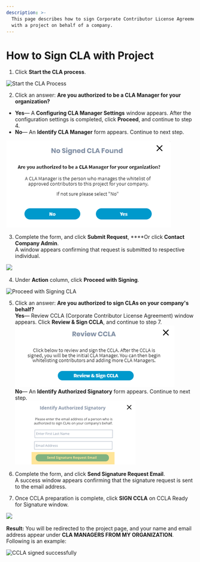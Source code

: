 ```yaml
---
description: >-
  This page describes how to sign Corporate Contributor License Agreement (CCLA)
  with a project on behalf of a company.
---
```


# How to Sign CLA with Project

1. Click **Start the CLA process**.

![Start the CLA Process](../../../../.gitbook/assets/start-cla-process.png)

2. Click an answer: **Are you authorized to be a CLA Manager for your organization?**

* **Yes**— A **Configuring CLA Manager Settings** window appears. After the configuration settings is completed, click **Proceed**, and continue to step 4.
* **No**— An **Identify CLA Manager** form appears. Continue to next step.

![company has not signed cla](../../../../.gitbook/assets/company-has-not-signed-cla%20%281%29.png)

3. Complete the form, and click **Submit Request**, ****Or click **Contact Company Admin**.  
A window appears confirming that request is submitted to respective individual.

![](../../../../.gitbook/assets/identify-cla-manager.png)

4. Under **Action** column, click **Proceed with Signing**.

![Proceed with Signing CLA](../../../../.gitbook/assets/proceed-with-signing-cla.png)

5. Click an answer: **Are you authorized to sign CLAs on your company's behalf?  
Yes**— Review CCLA \(Corporate Contributor License Agreement\) window appears. Click **Review & Sign CCLA**, and continue to step 7.  
 ![](../../../../.gitbook/assets/review-ccla.png)   
**No**— An **Identify Authorized Signatory** form appears. Continue to next step.  
 ![](../../../../.gitbook/assets/identify-authorized-signatory.png) 

6. Complete the form, and click **Send Signature Request Email**.  
A success window appears confirming that the signature request is sent to the email address.

7. Once CCLA preparation is complete, click **SIGN CCLA** on CCLA Ready for Signature window.

![](../../../../.gitbook/assets/ccla-ready-for-signature.png)

**Result:** You will be redirected to the project page, and your name and email address appear under **CLA MANAGERS FROM MY ORGANIZATION**. Following is an example:

![CCLA signed successfully](../../../../.gitbook/assets/cla-managers-from-my-organization-example.png)





